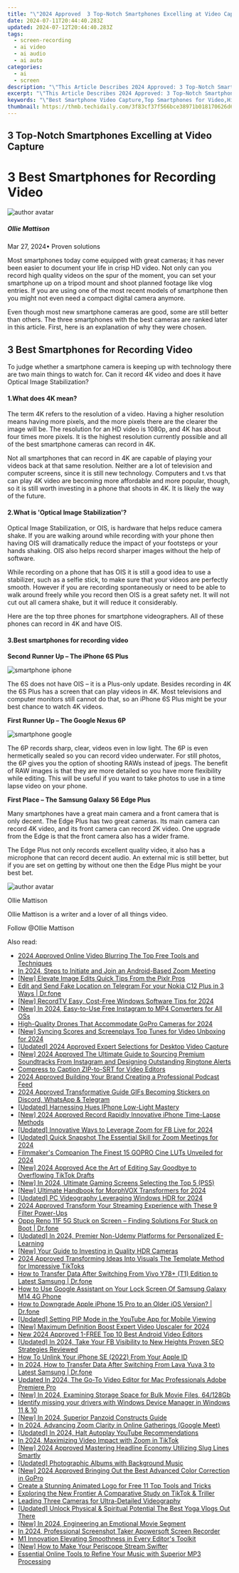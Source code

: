 ```yaml
---
title: "\"2024 Approved  3 Top-Notch Smartphones Excelling at Video Capture\""
date: 2024-07-11T20:44:40.283Z
updated: 2024-07-12T20:44:40.283Z
tags: 
  - screen-recording
  - ai video
  - ai audio
  - ai auto
categories: 
  - ai
  - screen
description: "\"This Article Describes 2024 Approved: 3 Top-Notch Smartphones Excelling at Video Capture\""
excerpt: "\"This Article Describes 2024 Approved: 3 Top-Notch Smartphones Excelling at Video Capture\""
keywords: "\"Best Smartphone Video Capture,Top Smartphones for Video,High-Quality Phone Cameras,Premium Phone Video Features,Smartphones Top in Videography,Excellent Phone Video Capability,Leading Phones Camera Excellence\""
thumbnail: https://thmb.techidaily.com/3f83cf37f566bce38971b018170626d6e67c9f875eec12a8f86b696a3d6ea101.jpg
---
```


## 3 Top-Notch Smartphones Excelling at Video Capture

# 3 Best Smartphones for Recording Video

![author avatar](https://images.wondershare.com/filmora/article-images/ollie-mattison.jpg)

##### Ollie Mattison

 Mar 27, 2024• Proven solutions

Most smartphones today come equipped with great cameras; it has never been easier to document your life in crisp HD video. Not only can you record high quality videos on the spur of the moment, you can set your smartphone up on a tripod mount and shoot planned footage like vlog entries. If you are using one of the most recent models of smartphone then you might not even need a compact digital camera anymore.

Even though most new smartphone cameras are good, some are still better than others. The three smartphones with the best cameras are ranked later in this article. First, here is an explanation of why they were chosen.

## 3 Best Smartphones for Recording Video

To judge whether a smartphone camera is keeping up with technology there are two main things to watch for. Can it record 4K video and does it have Optical Image Stabilization?

#### 1.What does 4K mean?

The term 4K refers to the resolution of a video. Having a higher resolution means having more pixels, and the more pixels there are the clearer the image will be. The resolution for an HD video is 1080p, and 4K has about four times more pixels. It is the highest resolution currently possible and all of the best smartphone cameras can record in 4K.

Not all smartphones that can record in 4K are capable of playing your videos back at that same resolution. Neither are a lot of television and computer screens, since it is still new technology. Computers and t.vs that can play 4K video are becoming more affordable and more popular, though, so it is still worth investing in a phone that shoots in 4K. It is likely the way of the future.

#### 2.What is 'Optical Image Stabilization'?

Optical Image Stabilization, or OIS, is hardware that helps reduce camera shake. If you are walking around while recording with your phone then having OIS will dramatically reduce the impact of your footsteps or your hands shaking. OIS also helps record sharper images without the help of software.

While recording on a phone that has OIS it is still a good idea to use a stabilizer, such as a selfie stick, to make sure that your videos are perfectly smooth. However if you are recording spontaneously or need to be able to walk around freely while you record then OIS is a great safety net. It will not cut out all camera shake, but it will reduce it considerably.

Here are the top three phones for smartphone videographers. All of these phones can record in 4K and have OIS.

#### 3.Best smartphones for recording video

**Second Runner Up – The iPhone 6S Plus**

![smartphone iphone](https://images.wondershare.com/filmora/article-images/smartphone-iphone.jpg)

The 6S does not have OIS – it is a Plus-only update. Besides recording in 4K the 6S Plus has a screen that can play videos in 4K. Most televisions and computer monitors still cannot do that, so an iPhone 6S Plus might be your best chance to watch 4K videos.

**First Runner Up – The Google Nexus 6P**

![smartphone google](https://images.wondershare.com/filmora/article-images/smartphone-google.jpg)

The 6P records sharp, clear, videos even in low light. The 6P is even hermetically sealed so you can record video underwater. For still photos, the 6P gives you the option of shooting RAWs instead of jpegs. The benefit of RAW images is that they are more detailed so you have more flexibility while editing. This will be useful if you want to take photos to use in a time lapse video on your phone.

**First Place – The Samsung Galaxy S6 Edge Plus**

Many smartphones have a great main camera and a front camera that is only decent. The Edge Plus has two great cameras. Its main camera can record 4K video, and its front camera can record 2K video. One upgrade from the Edge is that the front camera also has a wider frame.

The Edge Plus not only records excellent quality video, it also has a microphone that can record decent audio. An external mic is still better, but if you are set on getting by without one then the Edge Plus might be your best bet.

![author avatar](https://images.wondershare.com/filmora/article-images/ollie-mattison.jpg)

Ollie Mattison

Ollie Mattison is a writer and a lover of all things video.

Follow @Ollie Mattison


<ins class="adsbygoogle"
     style="display:block"
     data-ad-format="autorelaxed"
     data-ad-client="ca-pub-7571918770474297"
     data-ad-slot="1223367746"></ins>



<ins class="adsbygoogle"
     style="display:block"
     data-ad-client="ca-pub-7571918770474297"
     data-ad-slot="8358498916"
     data-ad-format="auto"
     data-full-width-responsive="true"></ins>




<span class="atpl-alsoreadstyle">Also read:</span>
<div><ul>
<li><a href="https://smart-video-editing.techidaily.com/2024-approved-online-video-blurring-the-top-free-tools-and-techniques/"><u>2024 Approved Online Video Blurring The Top Free Tools and Techniques</u></a></li>
<li><a href="https://fox-direct.techidaily.com/in-2024-steps-to-initiate-and-join-an-android-based-zoom-meeting/"><u>In 2024, Steps to Initiate and Join an Android-Based Zoom Meeting</u></a></li>
<li><a href="https://fox-direct.techidaily.com/new-elevate-image-edits-quick-tips-from-the-pixlr-pros/"><u>[New] Elevate Image Edits  Quick Tips From the Pixlr Pros</u></a></li>
<li><a href="https://location-social.techidaily.com/edit-and-send-fake-location-on-telegram-for-your-nokia-c12-plus-in-3-ways-drfone-by-drfone-virtual-android/"><u>Edit and Send Fake Location on Telegram For your Nokia C12 Plus in 3 Ways | Dr.fone</u></a></li>
<li><a href="https://desktop-recording.techidaily.com/new-recordtv-easy-cost-free-windows-software-tips-for-2024/"><u>[New] RecordTV  Easy, Cost-Free Windows Software Tips for 2024</u></a></li>
<li><a href="https://instagram-video-recordings.techidaily.com/new-in-2024-easy-to-use-free-instagram-to-mp4-converters-for-all-oss/"><u>[New] In 2024, Easy-to-Use Free Instagram to MP4 Converters for All OSs</u></a></li>
<li><a href="https://fox-direct.techidaily.com/high-quality-drones-that-accommodate-gopro-cameras-for-2024/"><u>High-Quality Drones That Accommodate GoPro Cameras for 2024</u></a></li>
<li><a href="https://fox-direct.techidaily.com/new-syncing-scores-and-screenplays-top-tunes-for-video-unboxing-for-2024/"><u>[New] Syncing Scores and Screenplays  Top Tunes for Video Unboxing for 2024</u></a></li>
<li><a href="https://remote-screen-capture.techidaily.com/updated-2024-approved-expert-selections-for-desktop-video-capture/"><u>[Updated] 2024 Approved  Expert Selections for Desktop Video Capture</u></a></li>
<li><a href="https://fox-direct.techidaily.com/new-2024-approved-the-ultimate-guide-to-sourcing-premium-soundtracks-from-instagram-and-designing-outstanding-ringtone-alerts/"><u>[New] 2024 Approved  The Ultimate Guide to Sourcing Premium Soundtracks From Instagram and Designing Outstanding Ringtone Alerts</u></a></li>
<li><a href="https://extra-information.techidaily.com/compress-to-caption-zip-to-srt-for-video-editors/"><u>Compress to Caption  ZIP-to-SRT for Video Editors</u></a></li>
<li><a href="https://fox-direct.techidaily.com/2024-approved-building-your-brand-creating-a-professional-podcast-feed/"><u>2024 Approved  Building Your Brand  Creating a Professional Podcast Feed</u></a></li>
<li><a href="https://fox-direct.techidaily.com/2024-approved-transformative-guide-gifs-becoming-stickers-on-discord-whatsapp-and-telegram/"><u>2024 Approved  Transformative Guide  GIFs Becoming Stickers on Discord, WhatsApp & Telegram</u></a></li>
<li><a href="https://some-knowledge.techidaily.com/updated-harnessing-hues-iphone-low-light-mastery/"><u>[Updated] Harnessing Hues  IPhone Low-Light Mastery</u></a></li>
<li><a href="https://fox-direct.techidaily.com/new-2024-approved-record-rapidly-innovative-iphone-time-lapse-methods/"><u>[New] 2024 Approved  Record Rapidly  Innovative iPhone Time-Lapse Methods</u></a></li>
<li><a href="https://fox-direct.techidaily.com/updated-innovative-ways-to-leverage-zoom-for-fb-live-for-2024/"><u>[Updated] Innovative Ways to Leverage Zoom for FB Live for 2024</u></a></li>
<li><a href="https://screen-recording.techidaily.com/updated-quick-snapshot-the-essential-skill-for-zoom-meetings-for-2024/"><u>[Updated] Quick Snapshot  The Essential Skill for Zoom Meetings for 2024</u></a></li>
<li><a href="https://some-techniques.techidaily.com/filmmakers-companion-the-finest-15-gopro-cine-luts-unveiled-for-2024/"><u>Filmmaker's Companion  The Finest 15 GOPRO Cine LUTs Unveiled for 2024</u></a></li>
<li><a href="https://fox-direct.techidaily.com/new-2024-approved-ace-the-art-of-editing-say-goodbye-to-overflowing-tiktok-drafts/"><u>[New] 2024 Approved  Ace the Art of Editing  Say Goodbye to Overflowing TikTok Drafts</u></a></li>
<li><a href="https://fox-direct.techidaily.com/new-in-2024-ultimate-gaming-screens-selecting-the-top-5-ps5/"><u>[New] In 2024, Ultimate Gaming Screens  Selecting the Top 5 (PS5)</u></a></li>
<li><a href="https://fox-direct.techidaily.com/new-ultimate-handbook-for-morphvox-transformers-for-2024/"><u>[New] Ultimate Handbook for MorphVOX Transformers for 2024</u></a></li>
<li><a href="https://fox-direct.techidaily.com/updated-pc-videography-leveraging-windows-hdr-for-2024/"><u>[Updated] PC Videography  Leveraging Windows HDR for 2024</u></a></li>
<li><a href="https://fox-direct.techidaily.com/2024-approved-transform-your-streaming-experience-with-these-9-filter-power-ups/"><u>2024 Approved  Transform Your Streaming Experience with These 9 Filter Power-Ups</u></a></li>
<li><a href="https://fix-guide.techidaily.com/oppo-reno-11f-5g-stuck-on-screen-finding-solutions-for-stuck-on-boot-drfone-by-drfone-fix-android-problems-fix-android-problems/"><u>Oppo Reno 11F 5G Stuck on Screen – Finding Solutions For Stuck on Boot | Dr.fone</u></a></li>
<li><a href="https://screen-recording.techidaily.com/updated-in-2024-premier-non-udemy-platforms-for-personalized-e-learning/"><u>[Updated] In 2024, Premier Non-Udemy Platforms for Personalized E-Learning</u></a></li>
<li><a href="https://fox-direct.techidaily.com/new-your-guide-to-investing-in-quality-hdr-cameras/"><u>[New] Your Guide to Investing in Quality HDR Cameras</u></a></li>
<li><a href="https://tiktok-videos.techidaily.com/2024-approved-transforming-ideas-into-visuals-the-template-method-for-impressive-tiktoks/"><u>2024 Approved  Transforming Ideas Into Visuals  The Template Method for Impressive TikToks</u></a></li>
<li><a href="https://android-transfer.techidaily.com/how-to-transfer-data-after-switching-from-vivo-y78plus-t1-edition-to-latest-samsung-drfone-by-drfone-transfer-from-android-transfer-from-android/"><u>How to Transfer Data After Switching From Vivo Y78+ (T1) Edition to Latest Samsung | Dr.fone</u></a></li>
<li><a href="https://android-unlock.techidaily.com/how-to-use-google-assistant-on-your-lock-screen-of-samsung-galaxy-m14-4g-phone-by-drfone-android/"><u>How to Use Google Assistant on Your Lock Screen Of Samsung Galaxy M14 4G Phone</u></a></li>
<li><a href="https://techidaily.com/how-to-downgrade-apple-iphone-15-pro-to-an-older-ios-version-drfone-by-drfone-ios-system-repair-ios-system-repair/"><u>How to Downgrade Apple iPhone 15 Pro to an Older iOS Version? | Dr.fone</u></a></li>
<li><a href="https://fox-direct.techidaily.com/updated-setting-pip-mode-in-the-youtube-app-for-mobile-viewing/"><u>[Updated] Setting PIP Mode in the YouTube App for Mobile Viewing</u></a></li>
<li><a href="https://fox-direct.techidaily.com/new-maximum-definition-boost-expert-video-upscaler-for-2024/"><u>[New] Maximum Definition Boost  Expert Video Upscaler for 2024</u></a></li>
<li><a href="https://video-creation-software.techidaily.com/new-2024-approved-1-free-top-10-best-android-video-editors/"><u>New 2024 Approved 1-FREE Top 10 Best Android Video Editors</u></a></li>
<li><a href="https://facebook-video-content.techidaily.com/updated-in-2024-take-your-fb-visibility-to-new-heights-proven-seo-strategies-reviewed/"><u>[Updated] In 2024, Take Your FB Visibility to New Heights  Proven SEO Strategies Reviewed</u></a></li>
<li><a href="https://apple-account.techidaily.com/how-to-unlink-your-iphone-se-2022-from-your-apple-id-by-drfone-ios/"><u>How To Unlink Your iPhone SE (2022) From Your Apple ID</u></a></li>
<li><a href="https://android-transfer.techidaily.com/in-2024-how-to-transfer-data-after-switching-from-lava-yuva-3-to-latest-samsung-drfone-by-drfone-transfer-from-android-transfer-from-android/"><u>In 2024, How to Transfer Data After Switching From Lava Yuva 3 to Latest Samsung | Dr.fone</u></a></li>
<li><a href="https://smart-video-editing.techidaily.com/updated-in-2024-the-go-to-video-editor-for-mac-professionals-adobe-premiere-pro/"><u>Updated In 2024, The Go-To Video Editor for Mac Professionals Adobe Premiere Pro</u></a></li>
<li><a href="https://fox-direct.techidaily.com/new-in-2024-examining-storage-space-for-bulk-movie-files-64128gb/"><u>[New] In 2024, Examining Storage Space for Bulk Movie Files, 64/128Gb</u></a></li>
<li><a href="https://review-topics.techidaily.com/identify-missing-your-drivers-with-windows-device-manager-in-windows-11-and-10-by-drivereasy-guide/"><u>Identify missing your drivers with Windows Device Manager in Windows 11 & 10</u></a></li>
<li><a href="https://fox-direct.techidaily.com/new-in-2024-superior-panzoid-constructs-guide/"><u>[New] In 2024, Superior Panzoid Constructs Guide</u></a></li>
<li><a href="https://fox-direct.techidaily.com/in-2024-advancing-zoom-clarity-in-online-gatherings-google-meet/"><u>In 2024, Advancing Zoom Clarity in Online Gatherings (Google Meet)</u></a></li>
<li><a href="https://eaxpv-info.techidaily.com/updated-in-2024-halt-autoplay-youtube-recommendations/"><u>[Updated] In 2024, Halt Autoplay YouTube Recommendations</u></a></li>
<li><a href="https://extra-support.techidaily.com/in-2024-maximizing-video-impact-with-zoom-in-tiktok/"><u>In 2024, Maximizing Video Impact with Zoom in TikTok</u></a></li>
<li><a href="https://fox-direct.techidaily.com/new-2024-approved-mastering-headline-economy-utilizing-slug-lines-smartly/"><u>[New] 2024 Approved  Mastering Headline Economy  Utilizing Slug Lines Smartly</u></a></li>
<li><a href="https://fox-direct.techidaily.com/updated-photographic-albums-with-background-music/"><u>[Updated] Photographic Albums with Background Music</u></a></li>
<li><a href="https://fox-direct.techidaily.com/new-2024-approved-bringing-out-the-best-advanced-color-correction-in-gopro/"><u>[New] 2024 Approved  Bringing Out the Best  Advanced Color Correction in GoPro</u></a></li>
<li><a href="https://ai-vdieo-software.techidaily.com/create-a-stunning-animated-logo-for-free-11-top-tools-and-tricks/"><u>Create a Stunning Animated Logo for Free 11 Top Tools and Tricks</u></a></li>
<li><a href="https://fox-direct.techidaily.com/exploring-the-new-frontier-a-comparative-study-on-tiktok-and-triller/"><u>Exploring the New Frontier  A Comparative Study on TikTok & Triller</u></a></li>
<li><a href="https://fox-direct.techidaily.com/leading-three-cameras-for-ultra-detailed-videography/"><u>Leading Three Cameras for Ultra-Detailed Videography</u></a></li>
<li><a href="https://facebook-video-share.techidaily.com/updated-unlock-physical-and-spiritual-potential-the-best-yoga-vlogs-out-there/"><u>[Updated] Unlock Physical & Spiritual Potential  The Best Yoga Vlogs Out There</u></a></li>
<li><a href="https://fox-direct.techidaily.com/new-in-2024-engineering-an-emotional-movie-segment/"><u>[New] In 2024, Engineering an Emotional Movie Segment</u></a></li>
<li><a href="https://remote-screen-capture.techidaily.com/in-2024-professional-screenshot-taker-apowersoft-screen-recorder/"><u>In 2024, Professional Screenshot Taker  Apowersoft Screen Recorder</u></a></li>
<li><a href="https://fox-direct.techidaily.com/m1-innovation-elevating-smoothness-in-every-editors-toolkit/"><u>M1 Innovation  Elevating Smoothness in Every Editor's Toolkit</u></a></li>
<li><a href="https://fox-direct.techidaily.com/new-how-to-make-your-periscope-stream-swifter/"><u>[New] How to Make Your Periscope Stream Swifter</u></a></li>
<li><a href="https://voice-adjusting.techidaily.com/essential-online-tools-to-refine-your-music-with-superior-mp3-processing/"><u>Essential Online Tools to Refine Your Music with Superior MP3 Processing</u></a></li>
</ul></div>

